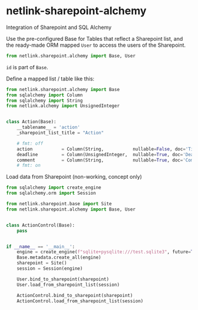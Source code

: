 # netlink-sharepoint-alchemy

Integration of Sharepoint and SQL Alchemy


Use the pre-configured Base for Tables that reflect a Sharepoint list, and the ready-made 
ORM mapped `User` to access the users of the Sharepoint.

```python
from netlink.sharepoint.alchemy import Base, User
```

`id` is part of `Base`.

Define a mapped list / table like this:

```python
from netlink.sharepoint.alchemy import Base
from sqlalchemy import Column
from sqlalchemy import String
from netlink.alchemy import UnsignedInteger


class Action(Base):
    __tablename__ = 'action'
    _sharepoint_list_title = "Action"

    # fmt: off
    action           = Column(String,           nullable=False, doc='Title')
    deadline         = Column(UnsignedInteger,  nullable=True, doc='Deadline')
    comment          = Column(String,           nullable=True, doc='Comment')
    # fmt: on
```

Load data from Sharepoint (non-working, concept only)

```python
from sqlalchemy import create_engine
from sqlalchemy.orm import Session

from netlink.sharepoint.base import Site
from netlink.sharepoint.alchemy import Base, User


class ActionControl(Base):
    pass


if __name__ == '__main__':
    engine = create_engine(f"sqlite+pysqlite:///test.sqlite3", future=True)
    Base.metadata.create_all(engine)
    sharepoint = Site()
    session = Session(engine)

    User.bind_to_sharepoint(sharepoint)
    User.load_from_sharepoint_list(session)

    ActionControl.bind_to_sharepoint(sharepoint)
    ActionControl.load_from_sharepoint_list(session)
```

